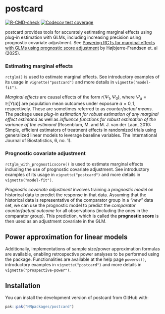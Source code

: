 
<!-- README.md is generated from README.Rmd. Please edit that file -->

# postcard

<!-- badges: start -->

[![R-CMD-check](https://github.com/NNpackages/postcard/actions/workflows/R-CMD-check.yaml/badge.svg)](https://github.com/NNpackages/postcard/actions/workflows/R-CMD-check.yaml)
[![Codecov test
coverage](https://codecov.io/gh/NNpackages/postcard/graph/badge.svg)](https://app.codecov.io/gh/NNpackages/postcard)
<!-- badges: end -->

postcard provides tools for accurately estimating marginal effects using
plug-in estimation with GLMs, including increasing precision using
prognostic covariate adjustment. See [Powering RCTs for marginal effects
with GLMs using prognostic score
adjustment](https://arxiv.org/abs/2503.22284) by Højbjerre-Frandsen et.
al (2025).

### Estimating marginal effects

`rctglm()` is used to estimate marginal effects. See introductory
examples of its usage in `vignette("postcard")` and more details in
`vignette("model-fit")`.

*Marginal effects* are causal effects of the form $r(\Psi_1, \Psi_0)$,
where $\Psi_a=\mathbb{E}[Y(a)]$ are population mean outcomes under
exposure $a=0, 1$, respectively. These are sometimes referred to as
*counterfactual means*. The package uses *plug-in estimation for robust
estimation of any marginal effect estimand* as well as *influence
functions for robust estimation of the variance of the estimand*
(Rosenblum, M. and M. J. van der Laan, 2010: Simple, efficient
estimators of treatment effects in randomized trials using generalized
linear models to leverage baseline variables. The International Journal
of Biostatistics, 6, no. 1).

### Prognostic covariate adjustment

`rctglm_with_prognosticscore()` is used to estimate marginal effects
including the use of prognostic covariate adjustment. See introductory
examples of its usage in `vignette("postcard")` and more details in
`vignette("model-fit")`.

*Prognostic covariate adjustment* involves training a *prognostic model*
on historical data to predict the response in that data. Assuming that
the historical data is representative of the comparator group in a
*“new”* data set, we can use the prognostic model to predict the
*comparator counterfactual outcome* for all observations (including the
ones in the comparator group). This prediction, which is called the
**prognostic score** is then used as an adjustment covariate in the GLM.

## Power approximation for linear models

Additionally, implementations of sample size/power approximation
formulas are available, enabling retrospective power analyses to be
performed using the package. Functionalities are available at the help
page `powerss()`, introductory examples in `vignette("postcard")` and
more details in `vignette("prospective-power")`.

## Installation

You can install the development version of postcard from GitHub with:

``` r
pak::pak("NNpackages/postcard")
```
